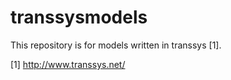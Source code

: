 # transsysmodels

This repository is for models written in transsys [1].

[1] http://www.transsys.net/

